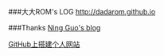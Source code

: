 
###大大ROM's LOG
http://dadarom.github.io

###Thanks
[Ning Guo's blog](http://ningg.github.io)

[GitHub上搭建个人网站](http://ningg.github.io/build-blog-with-github/)
